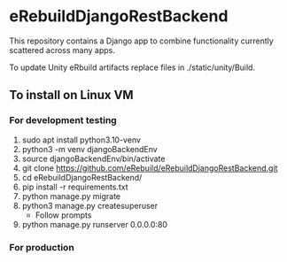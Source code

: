 # eRebuildDjangoRestBackend

This repository contains a Django app to combine functionality currently scattered across many apps. 

To update Unity eRbuild artifacts replace files in ./static/unity/Build.

## To install on Linux VM
### For development testing
1. sudo apt install python3.10-venv
2. python3 -m venv djangoBackendEnv
3. source djangoBackendEnv/bin/activate
4. git clone https://github.com/eRebuild/eRebuildDjangoRestBackend.git
5. cd eRebuildDjangoRestBackend/
6. pip install -r requirements.txt
7. python manage.py migrate
8. python3 manage.py createsuperuser
    * Follow prompts
9. python manage.py runserver 0.0.0.0:80

### For production

#### 